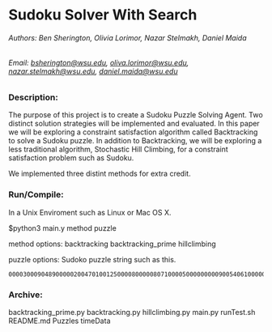 # Sudoku Solver With Search

###### Authors: Ben Sherington, Olivia Lorimor, Nazar Stelmakh, Daniel Maida
###### Email: bsherington@wsu.edu, oliva.lorimor@wsu.edu, nazar.stelmakh@wsu.edu, daniel.maida@wsu.edu

### Description:

The purpose of this project is to create a Sudoku Puzzle Solving Agent. 
Two distinct solution strategies will be implemented and evaluated.
In this paper we will be exploring a constraint satisfaction algorithm called
Backtracking to solve a Sudoku puzzle. In addition to Backtracking, we will be
exploring a less traditional algorithm, Stochastic Hill Climbing, for a constraint 
satisfaction problem such as Sudoku. 

We implemented three distint methods for extra credit. 

### Run/Compile:

In a Unix Enviroment such as Linux or Mac OS X.

$python3 main.y method puzzle

method options:
	backtracking
	backtracking_prime 
	hillclimbing
	
puzzle options:
    Sudoko puzzle string such as this. 
    
    000030009048900000200470100125000080000080710000500000000090054061000003000050070

### Archive:
backtracking_prime.py 
backtracking.py 
hillclimbing.py 
main.py 
runTest.sh
README.md 
Puzzles
timeData 


